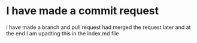 # <h1>I have made a commit request</h1>
i have made a branch and pull request 
had merged the request later and at the end I am upadting this in the index.md file
